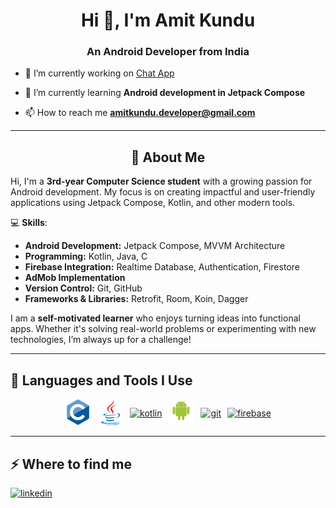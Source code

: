 <h1 align="center">Hi 👋, I'm Amit Kundu</h1>
<h3 align="center">An Android Developer from India</h3>

- 🔭 I’m currently working on [Chat App](https://github.com/Amit336400/Chat-App)

- 🌱 I’m currently learning **Android development in Jetpack Compose**

- 📫 How to reach me **amitkundu.developer@gmail.com**

---

<h2 align="center">🎯 About Me</h2>

Hi, I'm a **3rd-year Computer Science student** with a growing passion for Android development. My focus is on creating impactful and user-friendly applications using Jetpack Compose, Kotlin, and other modern tools.

💻 **Skills**:  
- **Android Development:** Jetpack Compose, MVVM Architecture  
- **Programming:** Kotlin, Java, C  
- **Firebase Integration:** Realtime Database, Authentication, Firestore  
- **AdMob Implementation**  
- **Version Control:** Git, GitHub  
- **Frameworks & Libraries:** Retrofit, Room, Koin, Dagger  

I am a **self-motivated learner** who enjoys turning ideas into functional apps. Whether it's solving real-world problems or experimenting with new technologies, I’m always up for a challenge!

---

<h2>🚀 Languages and Tools I Use</h2>
<div style="display: flex; justify-content: center; align-items: center; gap: 10px; flex-wrap: wrap;">
  <a target="_blank" href="https://github.com/Amit336400">
    <img src="https://raw.githubusercontent.com/devicons/devicon/master/icons/c/c-original.svg" alt="c" width="42" height="42" />
  </a>
  <a target="_blank" href="https://github.com/Amit336400">
    <img src="https://raw.githubusercontent.com/devicons/devicon/master/icons/java/java-original.svg" alt="java" width="42" height="42" />
  </a>
  <a target="_blank" href="https://github.com/Amit336400">
    <img src="https://www.vectorlogo.zone/logos/kotlinlang/kotlinlang-icon.svg" alt="kotlin" width="42" height="42" />
  </a>
  <a target="_blank" href="https://github.com/Amit336400">
    <img src="https://raw.githubusercontent.com/devicons/devicon/master/icons/android/android-original-wordmark.svg" alt="android" width="42" height="42" />
  </a>
  <a target="_blank" href="https://github.com/Amit336400">
    <img src="https://www.vectorlogo.zone/logos/git-scm/git-scm-icon.svg" alt="git" width="42" height="42" />
  </a>
  <a target="_blank" href="https://github.com/Amit336400">
    <img src="https://www.vectorlogo.zone/logos/firebase/firebase-icon.svg" alt="firebase" width="42" height="42" />
  </a>
</div>

---

<h2>⚡️ Where to find me</h2>
<p>
  <a target="_blank" href="http://www.linkedin.com/in/devamitk" style="display: inline-block;">
    <img src="https://img.shields.io/badge/LinkedIn-Profile-blue?style=for-the-badge&logo=linkedin&logoColor=white" alt="linkedin" />
  </a>
</p>
